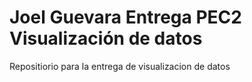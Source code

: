 # Joel Guevara Entrega PEC2 Visualización de datos
Repositiorio para la entrega de visualizacion de datos
